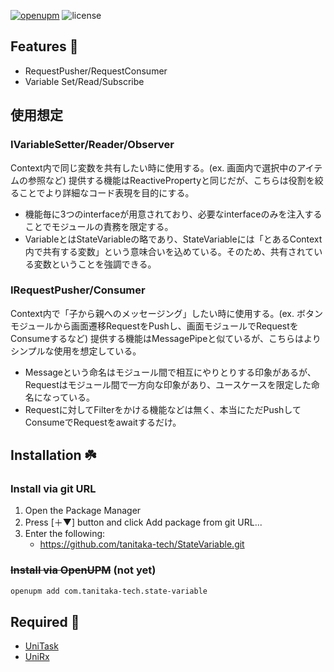 [![openupm](https://img.shields.io/npm/v/com.tanitaka.state-variable?label=openupm&registry_uri=https://package.openupm.com)](https://openupm.com/packages/com.tanitaka.state-variable/)
![license](https://img.shields.io/github/license/tanitaka-tech/StateVariable)


## Features 🚀
- RequestPusher/RequestConsumer
- Variable Set/Read/Subscribe

## 使用想定

### IVariableSetter/Reader/Observer
Context内で同じ変数を共有したい時に使用する。(ex. 画面内で選択中のアイテムの参照など)
提供する機能はReactivePropertyと同じだが、こちらは役割を絞ることでより詳細なコード表現を目的にする。
- 機能毎に3つのinterfaceが用意されており、必要なinterfaceのみを注入することでモジュールの責務を限定する。
- VariableとはStateVariableの略であり、StateVariableには「とあるContext内で共有する変数」という意味合いを込めている。そのため、共有されている変数ということを強調できる。

### IRequestPusher/Consumer
Context内で「子から親へのメッセージング」したい時に使用する。(ex. ボタンモジュールから画面遷移RequestをPushし、画面モジュールでRequestをConsumeするなど)
提供する機能はMessagePipeと似ているが、こちらはよりシンプルな使用を想定している。
- Messageという命名はモジュール間で相互にやりとりする印象があるが、Requestはモジュール間で一方向な印象があり、ユースケースを限定した命名になっている。
- Requestに対してFilterをかける機能などは無く、本当にただPushしてConsumeでRequestをawaitするだけ。

## Installation ☘️

### Install via git URL
1. Open the Package Manager
1. Press [＋▼] button and click Add package from git URL...
1. Enter the following:
    - https://github.com/tanitaka-tech/StateVariable.git

### ~~Install via OpenUPM~~ (not yet)
```sh
openupm add com.tanitaka-tech.state-variable
```

## Required 🙏
- [UniTask](https://github.com/Cysharp/UniTask)
- [UniRx](https://github.com/neuecc/UniRx)
